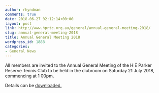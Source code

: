 ```yaml
---
author: rhyndman
comments: true
date: 2018-06-27 02:12:14+00:00
layout: post
link: http://www.hprtc.org.au/general/annual-general-meeting-2018/
slug: annual-general-meeting-2018
title: Annual General Meeting 2018
wordpress_id: 1888
categories:
- General News
---
```


All members are invited to the Annual General Meeting of the H E Parker Reserve Tennis Club to be held in
the clubroom on Saturday 21 July 2018, commencing at 1:00pm.

Details can be [downloaded.](http://www.hprtc.org.au/wp-content/uploads/2018/06/AGM-Notice-2017_2018.pdf)
